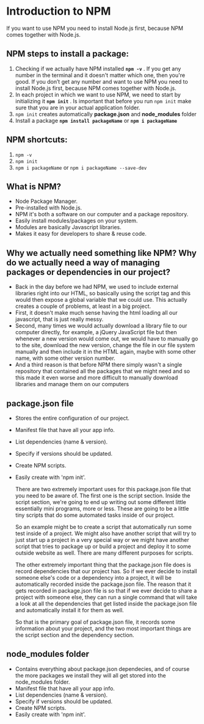 # Introduction to NPM

If you want to use NPM you need to install Node.js first, because NPM comes together with Node.js.

## NPM steps to install a package:

1. Checking if we actually have NPM installed **`npm -v`** . If you get any number in the terminal and it doesn't matter which one, then you're good. If you don’t get any number and want to use NPM you need to install Node.js first, because NPM comes together with Node.js.
2. In each project in which we want to use NPM, we need to start by initializing it **`npm init`** . Is important that before you run `npm init` make sure that you are in your actual application folder.
3. `npm init` creates automatically **package.json** and **node_modules** folder
4. Install a package **`npm install packageName`** or **`npm i packageName`**

## NPM shortcuts:

1. `npm -v`
2. `npm init`
3. `npm i packageName` or `npm i packageName --save-dev`

## What is NPM?

- Node Package Manager.
- Pre-installed with Node.js.
- NPM it's both a software on our computer and a package repository.
- Easily install modules/packages on your system.
- Modules are basically Javascript libraries.
- Makes it easy for developers to share & reuse code.

## Why we actually need something like NPM? Why do we actually need a way of managing packages or dependencies in our project?

- Back in the day before we had NPM, we used to include external libraries right into our HTML, so basically using the script tag and this would then expose a global variable that we could use. This actually creates a couple of problems, at least in a big project.
- First, it doesn't make much sense having the html loading all our javascript, that is just really messy.
- Second, many times we would actually download a library file to our computer directly, for example, a jQuery JavaScript file but then whenever a new version would come out, we would have to manually go to the site, download the new version, change the file in our file system manually and then include it in the HTML again, maybe with some other name, with some other version number.
- And a third reason is that before NPM there simply wasn't a single repository that contained all the packages that we might need and so this made it even worse and more difficult to manually download libraries and manage them on our computers

## package.json file

- Stores the entire configuration of our project.

- Manifest file that have all your app info.

- List dependencies (name & version).

- Specify if versions should be updated.

- Create NPM scripts.

- Easily create with 'npm init'.

  There are two extremely important uses for this package.json file that you need to be aware of. The first one is the script section. Inside the script section, we're going to end up writing out some different little essentially mini programs, more or less. These are going to be a little tiny scripts that do some automated tasks inside of our project. 

  So an example might be to create a script that automatically run some test inside of a project. We might also have another script that will try to just start up a project in a very special way or we might have another script that tries to package up or build a project and deploy it to some outside website as well. There are many different purposes for scripts.

  The other extremely important thing that the package.json file does is record dependencies that our project has. So if we ever decide to install someone else's code or a dependency into a project, it will be automatically recorded inside the package.json file.  The reason that it gets recorded in package.json file is so that if we ever decide to share a project with someone else, they can run a single command that will take a look at all the dependencies that get listed inside the package.json file and automatically install it for them as well.

  So that is the primary goal of package.json file, it records some information about your project, and the two most important things are the script section and the dependency section.

## node_modules folder

- Contains everything about package.json dependecies, and of course the more packages we install they will all get stored into the node_modules folder.
- Manifest file that have all your app info.
- List dependencies (name & version).
- Specify if versions should be updated.
- Create NPM scripts.
- Easily create with 'npm init'.
